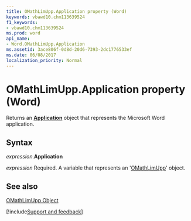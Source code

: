 ```yaml
---
title: OMathLimUpp.Application property (Word)
keywords: vbawd10.chm113639524
f1_keywords:
- vbawd10.chm113639524
ms.prod: word
api_name:
- Word.OMathLimUpp.Application
ms.assetid: 3ace806f-0d8d-20d6-7393-2dc1776533ef
ms.date: 06/08/2017
localization_priority: Normal
---
```



# OMathLimUpp.Application property (Word)

Returns an  **[Application](Word.Application.md)** object that represents the Microsoft Word application.


## Syntax

_expression_.**Application**

_expression_ Required. A variable that represents an '[OMathLimUpp](Word.OMathLimUpp.md)' object.


## See also


[OMathLimUpp Object](Word.OMathLimUpp.md)

[!include[Support and feedback](~/includes/feedback-boilerplate.md)]